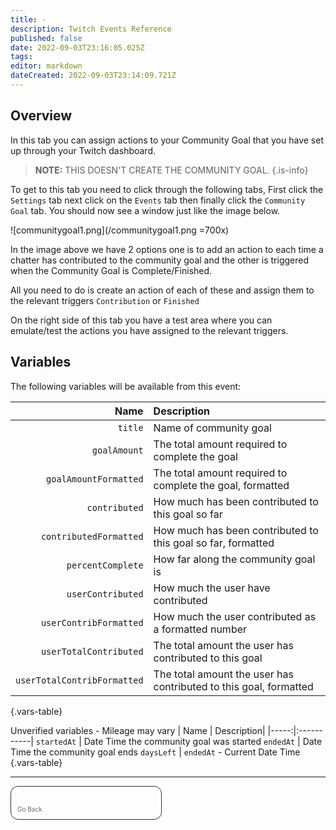 ```yaml
---
title: -
description: Twitch Events Reference
published: false
date: 2022-09-03T23:16:05.025Z
tags: 
editor: markdown
dateCreated: 2022-09-03T23:14:09.721Z
---
```


## Overview
In this tab you can assign actions to your Community Goal that you have set up through your Twitch dashboard. 

> **NOTE:**
> THIS DOESN'T CREATE THE COMMUNITY GOAL.
{.is-info}

To get to this tab you need to click through the following tabs, First click the `Settings` tab next click on the `Events` tab then finally click the `Community Goal` tab. You should now see a window just like the image below.

![communitygoal1.png](/communitygoal1.png =700x)

In the image above we have 2 options one is to add an action to each time a chatter has contributed to the community goal and the other is triggered when the Community Goal is Complete/Finished.

All you need to do is create an action of each of these and assign them to the relevant triggers `Contribution` or `Finished`

On the right side of this tab you have a test area where you can emulate/test the actions you have assigned to the relevant triggers.

## Variables
The following variables will be available from this event:

Name | Description
----:|:------------
`title` | Name of community goal
`goalAmount` | The total amount required to complete the goal
`goalAmountFormatted` | The total amount required to complete the goal, formatted
`contributed` | How much has been contributed to this goal so far
`contributedFormatted` | How much has been contributed to this goal so far, formatted
`percentComplete` | How far along the community goal is
`userContributed` | How much the user have contributed
`userContribFormatted` | How much the user  contributed as a formatted number
`userTotalContributed` | The total amount the user has contributed to this goal
`userTotalContribFormatted` | The total amount the user has contributed to this goal, formatted
{.vars-table}

Unverified variables - Mileage may vary
| Name | Description|
|-----:|:-----------|
`startedAt` | Date Time the community goal was started
`endedAt` | Date Time the community goal ends 
`daysLeft` | `endedAt` - Current Date Time
{.vars-table}

---

<div id="lower-grid" style="display: grid; grid-template-columns: 1fr 1fr; grid-gap: 20px;"><a href="" id="lower-grid-border" style="border: 1px solid #333333; border-radius: 12px; color: transparent!important;"><div id="lower-grid-border-spacing" style="margin: 10px;"> <div id="lower-grid-1"><div id="lower-grid-upper" style="color: #ffffff">Twitch Events</div> <div id="lower-grid-bottom" style="font-size: 10px; margin-top: 3px; color: #6e6e6e;">Go Back</div></div></div></a></div>